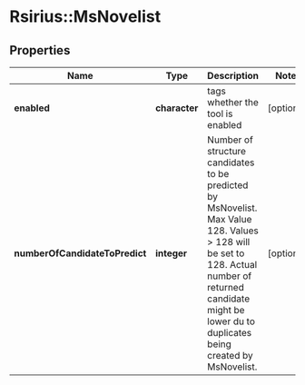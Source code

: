 # Rsirius::MsNovelist



## Properties
Name | Type | Description | Notes
------------ | ------------- | ------------- | -------------
**enabled** | **character** | tags whether the tool is enabled | [optional] 
**numberOfCandidateToPredict** | **integer** | Number of structure candidates to be predicted by MsNovelist.  Max Value 128. Values &gt; 128 will be set to 128.  Actual number of returned candidate might be lower du to duplicates being created by MsNovelist. | [optional] 


